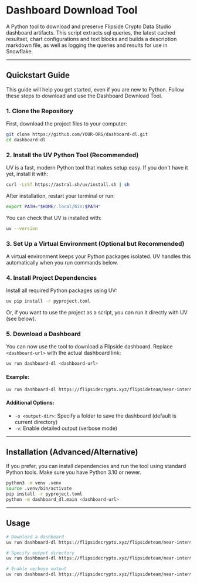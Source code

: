 # Dashboard Download Tool

A Python tool to download and preserve Flipside Crypto Data Studio dashboard artifacts. This script extracts sql queries, the latest cached resultset, chart configurations and text blocks and builds a description markdown file, as well as logging the queries and results for use in Snowflake.

---

## Quickstart Guide

This guide will help you get started, even if you are new to Python. Follow these steps to download and use the Dashboard Download Tool.

### 1. Clone the Repository

First, download the project files to your computer:

```bash
git clone https://github.com/YOUR-ORG/dashboard-dl.git
cd dashboard-dl
```

### 2. Install the UV Python Tool (Recommended)

UV is a fast, modern Python tool that makes setup easy. If you don't have it yet, install it with:

```bash
curl -LsSf https://astral.sh/uv/install.sh | sh
```

After installation, restart your terminal or run:

```bash
export PATH="$HOME/.local/bin:$PATH"
```

You can check that UV is installed with:

```bash
uv --version
```

### 3. Set Up a Virtual Environment (Optional but Recommended)

A virtual environment keeps your Python packages isolated. UV handles this automatically when you run commands below.

### 4. Install Project Dependencies

Install all required Python packages using UV:

```bash
uv pip install -r pyproject.toml
```

Or, if you want to use the project as a script, you can run it directly with UV (see below).

### 5. Download a Dashboard

You can now use the tool to download a Flipside dashboard. Replace `<dashboard-url>` with the actual dashboard link:

```bash
uv run dashboard-dl <dashboard-url>
```

#### Example:

```bash
uv run dashboard-dl https://flipsidecrypto.xyz/flipsideteam/near-intents-insights-XO29Lh
```

#### Additional Options:
- `-o <output-dir>`: Specify a folder to save the dashboard (default is current directory)
- `-v`: Enable detailed output (verbose mode)

---

## Installation (Advanced/Alternative)

If you prefer, you can install dependencies and run the tool using standard Python tools. Make sure you have Python 3.10 or newer.

```bash
python3 -m venv .venv
source .venv/bin/activate
pip install -r pyproject.toml
python -m dashboard_dl.main <dashboard-url>
```

---

## Usage

```bash
# Download a dashboard
uv run dashboard-dl https://flipsidecrypto.xyz/flipsideteam/near-intents-insights-XO29Lh

# Specify output directory
uv run dashboard-dl https://flipsidecrypto.xyz/flipsideteam/near-intents-insights-XO29Lh -o ./downloads

# Enable verbose output
uv run dashboard-dl https://flipsidecrypto.xyz/flipsideteam/near-intents-insights-XO29Lh -v
```